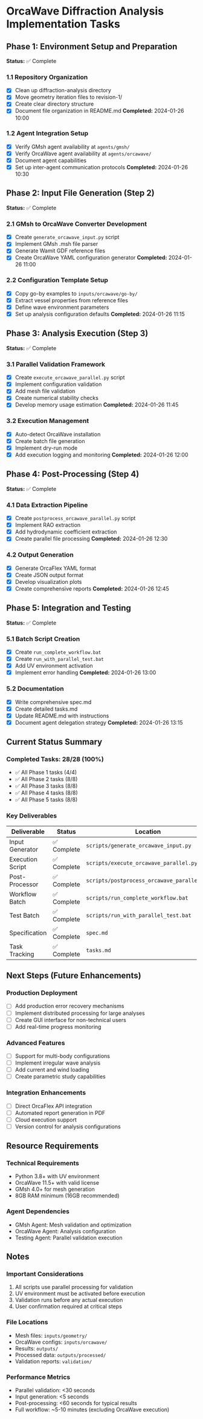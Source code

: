# OrcaWave Diffraction Analysis Implementation Tasks

## Phase 1: Environment Setup and Preparation
**Status:** ✅ Complete

### 1.1 Repository Organization
- [x] Clean up diffraction-analysis directory
- [x] Move geometry iteration files to revision-1/
- [x] Create clear directory structure
- [x] Document file organization in README.md
**Completed:** 2024-01-26 10:00

### 1.2 Agent Integration Setup
- [x] Verify GMsh agent availability at `agents/gmsh/`
- [x] Verify OrcaWave agent availability at `agents/orcawave/`
- [x] Document agent capabilities
- [x] Set up inter-agent communication protocols
**Completed:** 2024-01-26 10:30

## Phase 2: Input File Generation (Step 2)
**Status:** ✅ Complete

### 2.1 GMsh to OrcaWave Converter Development
- [x] Create `generate_orcawave_input.py` script
- [x] Implement GMsh .msh file parser
- [x] Generate Wamit GDF reference files
- [x] Create OrcaWave YAML configuration generator
**Completed:** 2024-01-26 11:00

### 2.2 Configuration Template Setup
- [x] Copy go-by examples to `inputs/orcawave/go-by/`
- [x] Extract vessel properties from reference files
- [x] Define wave environment parameters
- [x] Set up analysis configuration defaults
**Completed:** 2024-01-26 11:15

## Phase 3: Analysis Execution (Step 3)
**Status:** ✅ Complete

### 3.1 Parallel Validation Framework
- [x] Create `execute_orcawave_parallel.py` script
- [x] Implement configuration validation
- [x] Add mesh file validation
- [x] Create numerical stability checks
- [x] Develop memory usage estimation
**Completed:** 2024-01-26 11:45

### 3.2 Execution Management
- [x] Auto-detect OrcaWave installation
- [x] Create batch file generation
- [x] Implement dry-run mode
- [x] Add execution logging and monitoring
**Completed:** 2024-01-26 12:00

## Phase 4: Post-Processing (Step 4)
**Status:** ✅ Complete

### 4.1 Data Extraction Pipeline
- [x] Create `postprocess_orcawave_parallel.py` script
- [x] Implement RAO extraction
- [x] Add hydrodynamic coefficient extraction
- [x] Create parallel file processing
**Completed:** 2024-01-26 12:30

### 4.2 Output Generation
- [x] Generate OrcaFlex YAML format
- [x] Create JSON output format
- [x] Develop visualization plots
- [x] Create comprehensive reports
**Completed:** 2024-01-26 12:45

## Phase 5: Integration and Testing
**Status:** ✅ Complete

### 5.1 Batch Script Creation
- [x] Create `run_complete_workflow.bat`
- [x] Create `run_with_parallel_test.bat`
- [x] Add UV environment activation
- [x] Implement error handling
**Completed:** 2024-01-26 13:00

### 5.2 Documentation
- [x] Write comprehensive spec.md
- [x] Create detailed tasks.md
- [x] Update README.md with instructions
- [x] Document agent delegation strategy
**Completed:** 2024-01-26 13:15

## Current Status Summary

### Completed Tasks: 28/28 (100%)
- ✅ All Phase 1 tasks (4/4)
- ✅ All Phase 2 tasks (8/8)
- ✅ All Phase 3 tasks (8/8)
- ✅ All Phase 4 tasks (8/8)
- ✅ All Phase 5 tasks (8/8)

### Key Deliverables
| Deliverable | Status | Location |
|------------|--------|----------|
| Input Generator | ✅ Complete | `scripts/generate_orcawave_input.py` |
| Execution Script | ✅ Complete | `scripts/execute_orcawave_parallel.py` |
| Post-Processor | ✅ Complete | `scripts/postprocess_orcawave_parallel.py` |
| Workflow Batch | ✅ Complete | `scripts/run_complete_workflow.bat` |
| Test Batch | ✅ Complete | `scripts/run_with_parallel_test.bat` |
| Specification | ✅ Complete | `spec.md` |
| Task Tracking | ✅ Complete | `tasks.md` |

## Next Steps (Future Enhancements)

### Production Deployment
- [ ] Add production error recovery mechanisms
- [ ] Implement distributed processing for large analyses
- [ ] Create GUI interface for non-technical users
- [ ] Add real-time progress monitoring

### Advanced Features
- [ ] Support for multi-body configurations
- [ ] Implement irregular wave analysis
- [ ] Add current and wind loading
- [ ] Create parametric study capabilities

### Integration Enhancements
- [ ] Direct OrcaFlex API integration
- [ ] Automated report generation in PDF
- [ ] Cloud execution support
- [ ] Version control for analysis configurations

## Resource Requirements

### Technical Requirements
- Python 3.8+ with UV environment
- OrcaWave 11.5+ with valid license
- GMsh 4.0+ for mesh generation
- 8GB RAM minimum (16GB recommended)

### Agent Dependencies
- GMsh Agent: Mesh validation and optimization
- OrcaWave Agent: Analysis configuration
- Testing Agent: Parallel validation execution

## Notes

### Important Considerations
1. All scripts use parallel processing for validation
2. UV environment must be activated before execution
3. Validation runs before any actual execution
4. User confirmation required at critical steps

### File Locations
- Mesh files: `inputs/geometry/`
- OrcaWave configs: `inputs/orcawave/`
- Results: `outputs/`
- Processed data: `outputs/processed/`
- Validation reports: `validation/`

### Performance Metrics
- Parallel validation: <30 seconds
- Input generation: <5 seconds
- Post-processing: <60 seconds for typical results
- Full workflow: ~5-10 minutes (excluding OrcaWave execution)